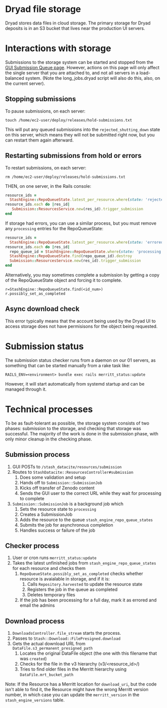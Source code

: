 Dryad file storage
=====================

Dryad stores data files in cloud storage. The primary
storage for Dryad deposits is in an S3 bucket that lives near the production UI servers.


Interactions with storage
===========================

Submissions to the storage system can be started and stopped from the
[GUI Submission Queue page](https://datadryad.org/submission_queue). However,
actions on this page will only affect the single server that you are
attached to, and not all servers in a load-balanced system. (Note
the long_jobs.dryad script will also do this,
also, on the current server). 


Stopping submissions
-----------------------------

To pause submissions, on each server:
```
touch /home/ec2-user/deploy/releases/hold-submissions.txt
```

This will put any queued submissions into the
`rejected_shutting_down` state on this server, which means they will
not be submitted right now, but you can restart them again afterward.


Restarting submissions from hold or errors
-------------------------------------------

To restart submissions, on each server:
```
rm /home/ec2-user/deploy/releases/hold-submissions.txt
```

THEN, on one server, in the Rails console:
```ruby
resource_ids =
  StashEngine::RepoQueueState.latest_per_resource.where(state: 'rejected_shutting_down').order(:updated_at).map(&:resource_id)
resource_ids.each do |res_id|
   Submission::ResourcesService.new(res_id).trigger_submission
end
```

If storage had errors, you can use a similar process, but you must remove any `processing` entries for
the RepoQueueState:
```ruby
resource_ids =
  StashEngine::RepoQueueState.latest_per_resource.where(state: 'errored').order(:updated_at).map(&:resource_id)
resource_ids.each do |res_id|
  repo_queue_id = StashEngine::RepoQueueState.where(state: 'processing', resource_id: res_id).last.id
  StashEngine::RepoQueueState.find(repo_queue_id).destroy
  Submission::ResourcesService.new(res_id).trigger_submission
end
```

Alternatively, you may sometimes complete a submission by getting a copy of the RepoQueueState object and forcing it to complete.
```
r=StashEngine::RepoQueueState.find(<id_num>)
r.possibly_set_as_completed
```


Async download check
----------------------------

This error typically means that the account being used by the Dryad UI
to access storage does not have permisisons for the object being
requested.


Submission status
=================

The submission status checker runs from a daemon on our 01 servers, as something that
can be started manually from a rake task like:
```
RAILS_ENV=<environment> bundle exec rails merritt_status:update
```

However, it will start automatically from systemd startup and
can be managed through it.


Technical processes
===================

To be as fault-tolerant as possible, the storage system consists of two phases:
submission to the storage, and checking that storage was successful. The
majority of the work is done in the submission phase, with only minor cleanup in
the checking phase.


Submission process
------------------

1. GUI POSTs to `/stash_datacite/resources/submission`
2. Routes to `StashDatacite::ResourcesController#submission`
   1. Does some validation and setup
   2. Hands off to `Submission::SubmissionJob`
   3. Kicks off transfer of Zenodo content
   4. Sends the GUI user to the correct URL while they wait for processing to complete
3. `Submission::SubmissionJob` is a background job which
   1. Sets the resource state to `processing`
   2. Creates a SubmissionJob
   3. Adds the resource to the queue `stash_engine_repo_queue_states`
   4. Submits the job for asynchronous completion
   5. Handles success or failure of the job


Checker process
----------------

1. User or cron runs `merritt_status:update`
2. Takes the latest unfinished jobs from `stash_engine_repo_queue_states` for each resource and checks them
   1. `RepoQueueState.possibly_set_as_completed` checks whether resource is avaialable in storage, and if it is:
      1. Calls `Repository.harvested` to update the resource state
      2. Registers the job in the queue as completed
      3. Deletes temporary files
   2. If the job has been processing for a full day, mark it as errored and email the admins


Download process
----------------

1. `DownloadsController.file_stream` starts the process.
2. Passes to `Stash::Download::FilePresigned.download`
3. Gets the actual download URL from `DataFile.s3_permanent_presigned_path`
   1. Locates the original DataFile object (the one with this filename that was `created`)
   2. Checks for the file in the v3 hierarchy (v3/<resource_id>/<filename>)
   3. Tries to find older files in the Merritt hierarchy using `DataFile.mrt_bucket_path`

Note: If the Resource has a Merritt location for `download_uri`, but the code
isn't able to find it, the Resource might have the wrong Merritt version number,
in which case you can update the `merritt_version` in the `stash_engine_versions` table.

